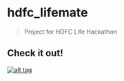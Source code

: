 # hdfc_lifemate
> Project for HDFC Life Hackathon

## Check it out!
[![alt tag](http://www.dannyfoo.com/blog/wp-content/uploads/2012/02/youtube-older.jpg)](https://www.youtube.com/watch?v=L7H-kLINBJI)

